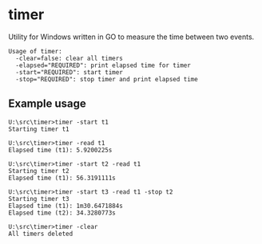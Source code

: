 ﻿timer
=====

Utility for Windows written in GO to measure the time between two events.

~~~
Usage of timer:
  -clear=false: clear all timers
  -elapsed="REQUIRED": print elapsed time for timer
  -start="REQUIRED": start timer
  -stop="REQUIRED": stop timer and print elapsed time
~~~

Example usage
-------------

~~~
U:\src\timer>timer -start t1
Starting timer t1

U:\src\timer>timer -read t1
Elapsed time (t1): 5.9200225s

U:\src\timer>timer -start t2 -read t1
Starting timer t2
Elapsed time (t1): 56.3191111s

U:\src\timer>timer -start t3 -read t1 -stop t2
Starting timer t3
Elapsed time (t1): 1m30.6471884s
Elapsed time (t2): 34.3280773s

U:\src\timer>timer -clear
All timers deleted
~~~
